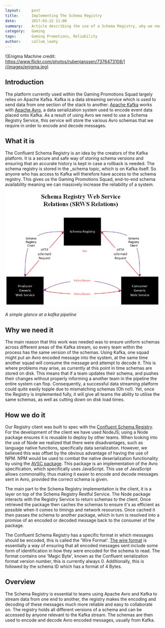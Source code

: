 ```yaml
---
layout:     post
title:      Implementing The Schema Registry
date:       2017-03-22 11:00
summary:    Article describing the use of a Schema Registry, why we need it and takes a look at how we did it.
category:   Gaming
tags:       Gaming Promotions, Reliability
author:     callum_leahy
---
```


![Enigma Machine credit: https://www.flickr.com/photos/rubenjanssen/7376473108/](/images/enigma.jpg)


## Introduction

The platform currently used within the Gaming Promotions Squad largely relies on Apache Kafka. Kafka is a data streaming service which is used to send data from one section of the stack to another. [Apache Kafka](https://kafka.apache.org/intro) works with [Apache Avro](http://avro.apache.org/docs/current/), a data serialization system used to encode event data placed onto Kafka. As a result of using Avro we need to use a Schema Registry Service, this service will store the various Avro schemas that we require in order to encode and decode messages.

## What it is

The Confluent Schema Registry is an idea by the creators of the Kafka platform. It is a secure and safe way of storing schema versions and ensuring that an accurate history is kept in case a rollback is needed. The schema registry is stored in the _schema topic, which is on Kafka itself. So anyone who has access to Kafka will therefore have access to the schema registry. This gives us the Gaming Promotions Squad, end-to-end schema availability meaning we can massively increase the reliability of a system.

![Provides end-to-end Schemas](/images/schemas-end-to-end.png)

*A simple glance at a kafka pipeline*

## Why we need it

The main reason that this work was needed was to ensure uniform schemas across different areas of the Kafka stream, so every team within the process has the same version of the schemas. Using Kafka, one squad might put an Avro encoded message into the system, at the same time another squad will consume the message and attempt to decode it. This is where problems may arise, as currently at this point in time schemas are stored on disk. This means that if a team updates their schema, and pushes their changes without properly informing a another team in the pipeline the entire system can flop. Consequently, a successful data streaming platform could quite easily topple due to mismatching schemas (Oh no!). Yet, once the Registry is implemented fully, it will give all teams the ability to utilise the same schemas, as well as cutting down on disk load times.

## How we do it

Our Registry client was built to spec with the [Confluent Schema Registry](http://docs.confluent.io/3.1.1/schema-registry/docs/). For the development of the client we have used NodeJS; using a Node package ensures it is reusable to deploy by other teams. When looking into the use of Node we realized that there were disadvantages, such as language native functions, specifically data serialization. However, we believed this was offset by the obvious advantage of having the use of NPM. NPM would be used to combat the native deserialization functionality by using the [AVSC package](https://github.com/mtth/avsc). This package is an implementation of the Avro specification, which specifically uses JavaScript. This use of JavaScript allows commonality, thus making it easier to encode and decode messages sent in Avro, provided the correct schema is given.

The main part to the Schema Registry implementation is the client, it is a layer on top of the Schema Registry Restful Service. The Node package interacts with the Registry Service to return schemas to the client. Once retrieved the package then caches the schemas to ensure it's as efficient as possible when it comes to timings and network resources. Once cached it then passes the schema to another package, which in turn is resolved into a promise of an encoded or decoded message back to the consumer of the package.

The Confluent Schema Registry has a specific format in which messages should be encoded, this is called the 'Wire Format'. [The wire format](http://docs.confluent.io/3.2.0/schema-registry/docs/serializer-formatter.html) is essentially a way of ensuring that all encoded messages sent include some form of identification in how they were encoded for the schema to read. The format contains one 'Magic Byte', known as the Confluent serialization format version number, this is currently always 0. Additionally, this is followed by the schema ID which has a format of 4 Bytes.

## Overview

The Schema Registry is essential to teams using Apache Avro and Kafka to stream data from one end to another, the registry makes the encoding and decoding of these messages much more reliable and easy to collaborate on. The registry holds all different versions of a schema and can be accessed by anyone relevant to the Kafka stream. The schemas are then used to encode and decode Avro encoded messages, usually from Kafka.
